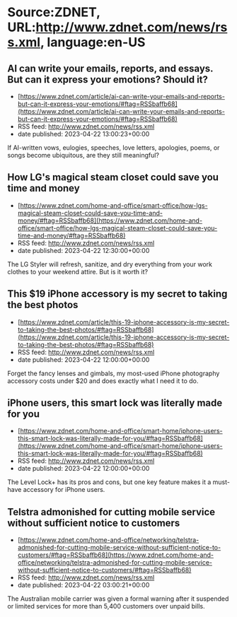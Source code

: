 # Source:ZDNET, URL:http://www.zdnet.com/news/rss.xml, language:en-US

## AI can write your emails, reports, and essays. But can it express your emotions? Should it?
 - [https://www.zdnet.com/article/ai-can-write-your-emails-and-reports-but-can-it-express-your-emotions/#ftag=RSSbaffb68](https://www.zdnet.com/article/ai-can-write-your-emails-and-reports-but-can-it-express-your-emotions/#ftag=RSSbaffb68)
 - RSS feed: http://www.zdnet.com/news/rss.xml
 - date published: 2023-04-22 13:00:23+00:00

If AI-written vows, eulogies, speeches, love letters, apologies, poems, or songs become ubiquitous, are they still meaningful?

## How LG's magical steam closet could save you time and money
 - [https://www.zdnet.com/home-and-office/smart-office/how-lgs-magical-steam-closet-could-save-you-time-and-money/#ftag=RSSbaffb68](https://www.zdnet.com/home-and-office/smart-office/how-lgs-magical-steam-closet-could-save-you-time-and-money/#ftag=RSSbaffb68)
 - RSS feed: http://www.zdnet.com/news/rss.xml
 - date published: 2023-04-22 12:30:00+00:00

The LG Styler will refresh, sanitize, and dry everything from your work clothes to your weekend attire. But is it worth it?

## This $19 iPhone accessory is my secret to taking the best photos
 - [https://www.zdnet.com/article/this-19-iphone-accessory-is-my-secret-to-taking-the-best-photos/#ftag=RSSbaffb68](https://www.zdnet.com/article/this-19-iphone-accessory-is-my-secret-to-taking-the-best-photos/#ftag=RSSbaffb68)
 - RSS feed: http://www.zdnet.com/news/rss.xml
 - date published: 2023-04-22 12:00:00+00:00

Forget the fancy lenses and gimbals, my most-used iPhone photography accessory costs under $20 and does exactly what I need it to do.

## iPhone users, this smart lock was literally made for you
 - [https://www.zdnet.com/home-and-office/smart-home/iphone-users-this-smart-lock-was-literally-made-for-you/#ftag=RSSbaffb68](https://www.zdnet.com/home-and-office/smart-home/iphone-users-this-smart-lock-was-literally-made-for-you/#ftag=RSSbaffb68)
 - RSS feed: http://www.zdnet.com/news/rss.xml
 - date published: 2023-04-22 12:00:00+00:00

The Level Lock+ has its pros and cons, but one key feature makes it a must-have accessory for iPhone users.

## Telstra admonished for cutting mobile service without sufficient notice to customers
 - [https://www.zdnet.com/home-and-office/networking/telstra-admonished-for-cutting-mobile-service-without-sufficient-notice-to-customers/#ftag=RSSbaffb68](https://www.zdnet.com/home-and-office/networking/telstra-admonished-for-cutting-mobile-service-without-sufficient-notice-to-customers/#ftag=RSSbaffb68)
 - RSS feed: http://www.zdnet.com/news/rss.xml
 - date published: 2023-04-22 03:00:21+00:00

The Australian mobile carrier was given a formal warning after it suspended or limited services for more than 5,400 customers over unpaid bills.

